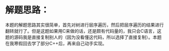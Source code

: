 解题思路：
===
本题的解题思路其实很简单，首先对树进行层序遍历，然后把层序遍历的结果进行翻转就行了。但是这题如果用C来做的话，还是颇有代码量的，我只会C语言，这题的源码我是直接复制别人的（因为没看懂这代码，所以选择了直接复制）。本题在我寒假回去学了部分C++后，再来自己动手实现。
